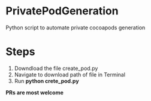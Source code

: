 # PrivatePodGeneration
Python script to automate private cocoapods generation

# Steps
1. Downdload the file create_pod.py
2. Navigate to download path of file in Terminal
3. Run **python crete_pod.py**

**PRs are most welcome**

